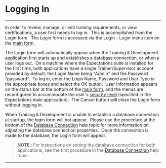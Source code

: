 # Logging In 
-----

In order to review, manage, or edit training requirements, or view certifications, a user first needs to log in.&nbsp; This is accomplished from the Login form.&nbsp; The Login form is accessed via the Login - Login menu item on the [main form](<tdmain.md>).

The Login form will automatically appear when the Training & Development application first starts up and establishes a database connection, or when a user logs out.&nbsp; On a machine where the Expectations suite is installed for the first time, both applications have a single Trainer/Supervisor account provided by default; the Login Name being "Admin" and the Password "password".&nbsp; To log in, enter the Login Name, Password and User Type in the appropriate boxes and select the OK button.&nbsp; User information appears on the status bar at the bottom of the [main form](<tdmain.md>), and the menus are reconfigured to accommodate the user's [security level](<7gj4.md>) (specified in the Expectations main application).&nbsp; The Cancel button will close the Login form without logging in.

When Training & Development is unable to establish a database connection at startup, the login form will not appear.&nbsp; Please use the procedure at the bottom of the [Database Connection](<tddbconn.md>) help topic for more information on adjusting the database connection properties.&nbsp; Once the connection is made to the database, the Login form will appear.

> **NOTE** : For instructions on setting the database connection for both applications, see the first procedure in the [Database Connection](<tddbconn.md>) help topic. 
-----